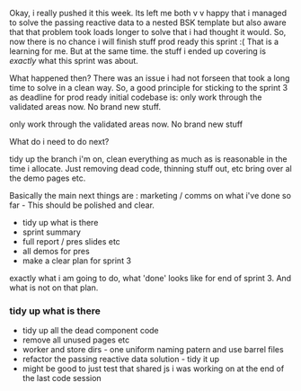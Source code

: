 Okay, i really pushed it this week. 
Its left me both v v happy that i managed to solve the passing reactive data to a nested BSK template but also aware that that problem took loads longer to solve that i had thought it would. 
So, now there is no chance i will finish stuff prod ready this sprint :(
That is a learning for me. 
But at the same time. the stuff i ended up covering is *exactly* what this sprint was about.

What happened then? 
There was an issue i had not forseen that took a long time to solve in a clean way.
So, a good principle for sticking to the sprint 3 as deadline for prod ready initial codebase is: 
only work through the validated areas now. No brand new stuff.

only work through the validated areas now. No brand new stuff

What do i need to do next? 

tidy up the branch i'm on, clean everything as much as is reasonable in the time i allocate. 
Just removing dead code, thinning stuff out, etc
bring over al the demo pages etc. 


Basically the main next things are : 
marketing / comms on what i've done so far - 
This should be polished and clear.

- tidy up what is there 
- sprint summary
- full report / pres slides etc 
- all demos for pres
- make a clear plan for sprint 3 
 
exactly what i am going to do, what 'done' looks like for end of sprint 3. And what is not on that plan.

### tidy up what is there 
- tidy up all the dead component code 
- remove all unused pages etc 
- worker and store dirs - one uniform naming patern and use barrel files 
- refactor the passing reactive data solution - tidy it up
- might be good to just test that shared js i was working on at the end of the last code session


